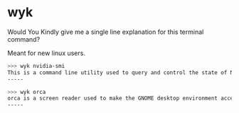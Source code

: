 # wyk
Would You Kindly give me a single line explanation for this terminal command?

Meant for new linux users.

```sh
>>> wyk nvidia-smi
This is a command line utility used to query and control the state of NVIDIA GPUs.
-----
```

```sh
>>> wyk orca
orca is a screen reader used to make the GNOME desktop environment accessible to visually impaired users.
-----
```